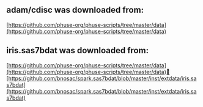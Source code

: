 
## adam/cdisc was downloaded from: 
[https://github.com/phuse-org/phuse-scripts/tree/master/data](https://github.com/phuse-org/phuse-scripts/tree/master/data)

## iris.sas7bdat was downloaded from:
[https://github.com/phuse-org/phuse-scripts/tree/master/data](https://github.com/phuse-org/phuse-scripts/tree/master/data)
[https://github.com/bnosac/spark.sas7bdat/blob/master/inst/extdata/iris.sas7bdat](https://github.com/bnosac/spark.sas7bdat/blob/master/inst/extdata/iris.sas7bdat)


